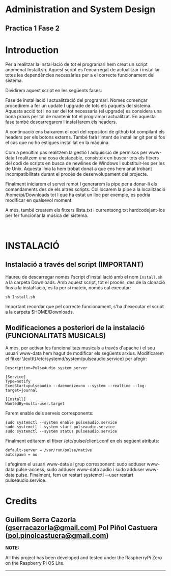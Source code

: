 # Administration and System Design
## Practica 1 Fase 2

# Introduction

Per a realitzar la instal·lació de tot el programari hem creat un script anomenat Install.sh. Aquest script es l’encarregat de actualitzar i instal·lar totes les dependències necessàries per a el correcte funcionament del sistema. 

Dividirem aquest script en les següents fases: 

Fase de instal·lació I actualització del programari. Nomes començar procedirem a fer un update I upgrade de tots els paquets del sistema. Aquesta acció tot I no ser del tot necessaria (el upgrade) es considera una bona praxis per tal de mantenir tot el programari actualitzat. En aquesta fase també descarregarem I instal·larem els headers.  

A continuació ens baixarem el codi del repositori de github tot compilant els headers per els botons externs. També farà l’intent de instal·lar git per si fos el cas que no ho estigues instal·lat en la màquina.  

Com a penúltim pas realitzem la gestió I adquisició de permisos per www-data I realitzem una cosa destacable, consisteix en buscar tots els fitxers del codi de scripts en busca de newlines de Windows I substituir-les per les de Unix. Aquesta línia la hem trobat donat a que ens hem anat trobant incompatibilitats durant el procés de desenvolupament del projecte.  

Finalment iniciarem el servei remot I generarem la pipe per a donar-li els comandaments des de els altres scripts. Col·locarem la pipe a la localització /home/pi/Downloads tot I que ha estat un lloc per exemple, es podria modificar en qualsevol moment.  

A més, també crearem els fitxers llista.txt i currentsong.txt hardcodejant-los per fer funcionar la música del sistema.

<br>

# INSTALACIÓ
## Instalació a través del script (IMPORTANT)
Haureu de descarregar només l'script d'instal·lació amb el nom ```Install.sh``` a la carpeta Downloads. Amb aquest script, tot el procés, des de la clonació fins a la instal·lació, es fa per si mateix, només cal executar:
```
sh Install.sh
```
Important recordar que pel correcte funcionament, s'ha d'executar el script a la carpeta $HOME/Downloads.

## Modificaciones a posteriori de la instalació (FUNCIONALITATS MUSICALS)

A més, per activar les funcionalitats musicals a través d'apache i el seu usuari www-data hem hagut de modificar els següents arxius. Modificarem el fitxer \texttt{/etc/systemd/system/pulseaudio.service} per afegir:
```
Description=PulseAudio system server
    
[Service]
Type=notify
ExecStart=pulseaudio --daemonize=no --system --realtime --log-target=journal
    
[Install]
WantedBy=multi-user.target
```

Farem enable dels serveis corresponents:

```
sudo systemctl --system enable pulseaudio.service
sudo systemctl --system start pulseaudio.service
sudo systemctl --system status pulseaudio.service
```

Finalment editarem el fitxer /etc/pulse/client.conf en els següent atributs:
```
default-server = /var/run/pulse/native
autospawn = no
```

I afegirem el usuari www-data al grup corresponent: sudo adduser www-data pulse-access, sudo adduser www-data audio i sudo adduser www-data pulse. Finalment, fem un restart systemctl --user restart pulseaudio.service.



# Credits

Guillem Serra Cazorla (gserracazorla@gmail.com)
Pol Piñol Castuera (pol.pinolcastuera@gmail.com)
<br>
---
**NOTE:**

All this project has been developed and tested under the RaspberryPi Zero on the Raspberry Pi OS Lite.

---